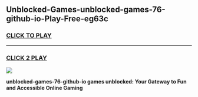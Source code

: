 
## Unblocked-Games-unblocked-games-76-github-io-Play-Free-eg63c
<h3>
<a href="https://premium76.site?title=unblocked-games-76-github-io&ref=10A">CLICK TO PLAY</a></h3>
<hr>

<h3>
<a href="https://premium76.site?title=unblocked-games-76-github-io&ref=10A">CLICK 2 PLAY</a>
  
</h3>

<a href="https://premium76.site?title=unblocked-games-76-github-io&ref=10A"><img src="https://clearcache.store/games.png"></a>


**unblocked-games-76-github-io games unblocked: Your Gateway to Fun and Accessible Online Gaming**
